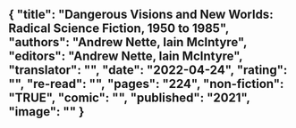{
 "title": "Dangerous Visions and New Worlds: Radical Science Fiction, 1950 to 1985",
 "authors": "Andrew Nette, Iain McIntyre",
 "editors": "Andrew Nette, Iain McIntyre",
 "translator": "",
 "date": "2022-04-24",
 "rating": "",
 "re-read": "",
 "pages": "224",
 "non-fiction": "TRUE",
 "comic": "",
 "published": "2021",
 "image": ""
}
---

